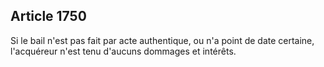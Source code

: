 Article 1750
----
Si le bail n'est pas fait par acte authentique, ou n'a point de date certaine,
l'acquéreur n'est tenu d'aucuns dommages et intérêts.

